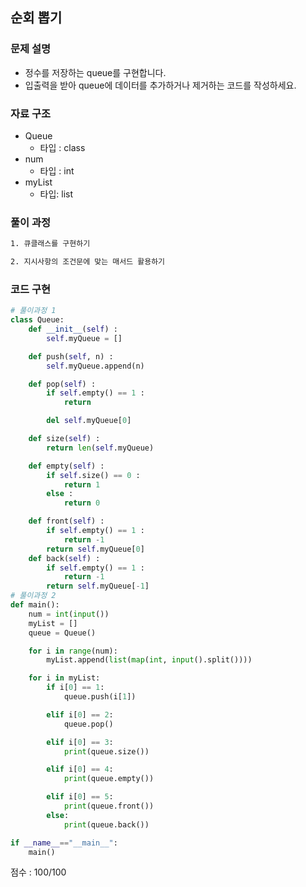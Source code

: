 ## 순회 뽑기

### 문제 설명

- 정수를 저장하는 queue를 구현합니다.
- 입출력을 받아 queue에 데이터를 추가하거나 제거하는 코드를 작성하세요.

### 자료 구조

- Queue<br>
  - 타입 : class
- num<br>
  - 타입 : int
- myList<br>
  - 타입: list

### 풀이 과정

```txt
1. 큐클래스를 구현하기

2. 지시사항의 조건문에 맞는 매서드 활용하기


```

### 코드 구현

```python
# 풀이과정 1
class Queue:
    def __init__(self) :
        self.myQueue = []

    def push(self, n) :
        self.myQueue.append(n)

    def pop(self) :
        if self.empty() == 1 :
            return

        del self.myQueue[0]

    def size(self) :
        return len(self.myQueue)

    def empty(self) :
        if self.size() == 0 :
            return 1
        else :
            return 0

    def front(self) :
        if self.empty() == 1 :
            return -1
        return self.myQueue[0]
    def back(self) :
        if self.empty() == 1 :
            return -1
        return self.myQueue[-1]
# 풀이과정 2
def main():
    num = int(input())
    myList = []
    queue = Queue()

    for i in range(num):
        myList.append(list(map(int, input().split())))

    for i in myList:
        if i[0] == 1:
            queue.push(i[1])

        elif i[0] == 2:
            queue.pop()

        elif i[0] == 3:
            print(queue.size())

        elif i[0] == 4:
            print(queue.empty())

        elif i[0] == 5:
            print(queue.front())
        else:
            print(queue.back())

if __name__=="__main__":
    main()
```

점수 : 100/100 <br>
